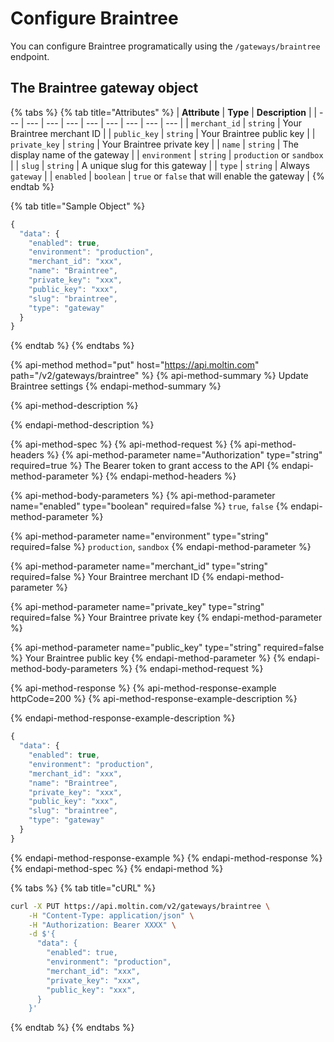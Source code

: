 # Configure Braintree

You can configure Braintree programatically using the `/gateways/braintree` endpoint.

## The Braintree gateway object

{% tabs %}
{% tab title="Attributes" %}
| **Attribute** | **Type** | **Description** |
| --- | --- | --- | --- | --- | --- | --- | --- | --- |
| `merchant_id` | `string` | Your Braintree merchant ID |
| `public_key` | `string` | Your Braintree public key |
| `private_key` | `string` | Your Braintree private key |
| `name` | `string` | The display name of the gateway |
| `environment` | `string` | `production` or `sandbox` |
| `slug` | `string` | A unique slug for this gateway |
| `type` | `string` | Always `gateway` |
| `enabled` | `boolean` | `true` or `false` that will enable the gateway |
{% endtab %}

{% tab title="Sample Object" %}
```javascript
{
  "data": {
    "enabled": true,
    "environment": "production",
    "merchant_id": "xxx",
    "name": "Braintree",
    "private_key": "xxx",
    "public_key": "xxx",
    "slug": "braintree",
    "type": "gateway"
  }
}
```
{% endtab %}
{% endtabs %}

{% api-method method="put" host="https://api.moltin.com" path="/v2/gateways/braintree" %}
{% api-method-summary %}
Update Braintree settings
{% endapi-method-summary %}

{% api-method-description %}

{% endapi-method-description %}

{% api-method-spec %}
{% api-method-request %}
{% api-method-headers %}
{% api-method-parameter name="Authorization" type="string" required=true %}
The Bearer token to grant access to the API
{% endapi-method-parameter %}
{% endapi-method-headers %}

{% api-method-body-parameters %}
{% api-method-parameter name="enabled" type="boolean" required=false %}
`true`, `false`
{% endapi-method-parameter %}

{% api-method-parameter name="environment" type="string" required=false %}
`production`, `sandbox`
{% endapi-method-parameter %}

{% api-method-parameter name="merchant\_id" type="string" required=false %}
Your Braintree merchant ID
{% endapi-method-parameter %}

{% api-method-parameter name="private\_key" type="string" required=false %}
Your Braintree private key
{% endapi-method-parameter %}

{% api-method-parameter name="public\_key" type="string" required=false %}
Your Braintree public key
{% endapi-method-parameter %}
{% endapi-method-body-parameters %}
{% endapi-method-request %}

{% api-method-response %}
{% api-method-response-example httpCode=200 %}
{% api-method-response-example-description %}

{% endapi-method-response-example-description %}

```javascript
{
  "data": {
    "enabled": true,
    "environment": "production",
    "merchant_id": "xxx",
    "name": "Braintree",
    "private_key": "xxx",
    "public_key": "xxx",
    "slug": "braintree",
    "type": "gateway"
  }
}
```
{% endapi-method-response-example %}
{% endapi-method-response %}
{% endapi-method-spec %}
{% endapi-method %}

{% tabs %}
{% tab title="cURL" %}
```bash
curl -X PUT https://api.moltin.com/v2/gateways/braintree \
    -H "Content-Type: application/json" \
    -H "Authorization: Bearer XXXX" \
    -d $'{
      "data": {
        "enabled": true,
        "environment": "production",
        "merchant_id": "xxx",
        "private_key": "xxx",
        "public_key": "xxx",
      }
    }'
```
{% endtab %}
{% endtabs %}

